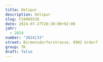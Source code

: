 ```yaml
---
title: Oelspur
description: Oelspur
slug: F24009538
date: 2024-07-27T20:30:00+02:00
jahr:
  - 2024
number: "2024|33"
street: Birmensdorferstrasse, 8902 Urdorf
group: TK
draft: false
---
```

